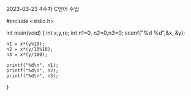 2023-03-23 4주차 C언어 수업


#include <stdio.h>

int main(void)
{
    int x,y,re;
    int n1=0, n2=0,n3=0;
    scanf("%d %d",&x, &y);

    n1 = x*(y%10);
    n2 = x*(y/10%10);
    n3 = x*(y/100);

    printf("%d\n", n1);
    printf("%d\n", n2);
    printf("%d\n", n3);
    
}




